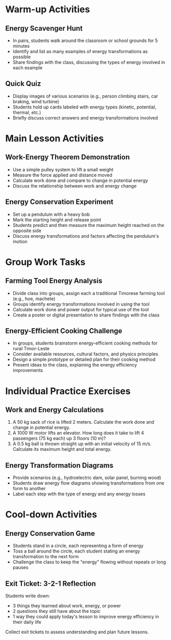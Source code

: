 # Warm-up Activities

## Energy Scavenger Hunt
- In pairs, students walk around the classroom or school grounds for 5 minutes
- Identify and list as many examples of energy transformations as possible
- Share findings with the class, discussing the types of energy involved in each example

## Quick Quiz
- Display images of various scenarios (e.g., person climbing stairs, car braking, wind turbine)
- Students hold up cards labeled with energy types (kinetic, potential, thermal, etc.)
- Briefly discuss correct answers and energy transformations involved

# Main Lesson Activities

## Work-Energy Theorem Demonstration
- Use a simple pulley system to lift a small weight
- Measure the force applied and distance moved
- Calculate work done and compare to change in potential energy
- Discuss the relationship between work and energy change

## Energy Conservation Experiment
- Set up a pendulum with a heavy bob
- Mark the starting height and release point
- Students predict and then measure the maximum height reached on the opposite side
- Discuss energy transformations and factors affecting the pendulum's motion

# Group Work Tasks

## Farming Tool Energy Analysis
- Divide class into groups, assign each a traditional Timorese farming tool (e.g., hoe, machete)
- Groups identify energy transformations involved in using the tool
- Calculate work done and power output for typical use of the tool
- Create a poster or digital presentation to share findings with the class

## Energy-Efficient Cooking Challenge
- In groups, students brainstorm energy-efficient cooking methods for rural Timor-Leste
- Consider available resources, cultural factors, and physics principles
- Design a simple prototype or detailed plan for their cooking method
- Present ideas to the class, explaining the energy efficiency improvements

# Individual Practice Exercises

## Work and Energy Calculations
1. A 50 kg sack of rice is lifted 2 meters. Calculate the work done and change in potential energy.
2. A 1000 W motor lifts an elevator. How long does it take to lift 4 passengers (75 kg each) up 3 floors (10 m)?
3. A 0.5 kg ball is thrown straight up with an initial velocity of 15 m/s. Calculate its maximum height and total energy.

## Energy Transformation Diagrams
- Provide scenarios (e.g., hydroelectric dam, solar panel, burning wood)
- Students draw energy flow diagrams showing transformations from one form to another
- Label each step with the type of energy and any energy losses

# Cool-down Activities

## Energy Conservation Game
- Students stand in a circle, each representing a form of energy
- Toss a ball around the circle, each student stating an energy transformation to the next form
- Challenge the class to keep the "energy" flowing without repeats or long pauses

## Exit Ticket: 3-2-1 Reflection
Students write down:
- 3 things they learned about work, energy, or power
- 2 questions they still have about the topic
- 1 way they could apply today's lesson to improve energy efficiency in their daily life

Collect exit tickets to assess understanding and plan future lessons.